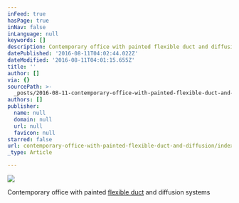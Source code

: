 ```yaml
---
inFeed: true
hasPage: true
inNav: false
inLanguage: null
keywords: []
description: Contemporary office with painted flexible duct and diffusion systems
datePublished: '2016-08-11T04:02:44.022Z'
dateModified: '2016-08-11T04:01:15.655Z'
title: ''
author: []
via: {}
sourcePath: >-
  _posts/2016-08-11-contemporary-office-with-painted-flexible-duct-and-diffusion.md
authors: []
publisher:
  name: null
  domain: null
  url: null
  favicon: null
starred: false
url: contemporary-office-with-painted-flexible-duct-and-diffusion/index.html
_type: Article

---
```

![](https://the-grid-user-content.s3-us-west-2.amazonaws.com/13e54058-e128-4ce0-b8a9-829a73aa6f6f.jpg)

Contemporary office with painted [flexible duct][0] and diffusion systems

[0]: http://www.polyaire.com.au/products/flexible-duct/